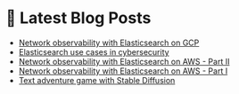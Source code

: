 # 📩 Latest Blog Posts
<!-- BLOG-POST-LIST:START -->
- [Network observability with Elasticsearch on GCP](https://dzlab.github.io/2023/04/17/elastic-network-observability-gcp/)
- [Elasticsearch use cases in cybersecurity](https://dzlab.github.io/2023/04/02/elastic-cybersecurity/)
- [Network observability with Elasticsearch on AWS - Part II](https://dzlab.github.io/2023/03/10/elastic-network-observability-ii/)
- [Network observability with Elasticsearch on AWS - Part I](https://dzlab.github.io/2023/03/04/elastic-network-observability-i/)
- [Text adventure game with Stable Diffusion](https://dzlab.github.io/notebooks/flax/vision/diffusion/2023/01/15/Zork_StableDiffusion.html)
<!-- BLOG-POST-LIST:END -->
